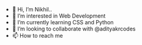 - 👋 Hi, I’m Nikhil..
- 👀 I’m interested in Web Development
- 🌱 I’m currently learning CSS and Python
- 💞️ I’m looking to collaborate with @adityakrcodes
- 📫 How to reach me 

<!---
Nikhil-H4WK/Nikhil-H4WK is a ✨ special ✨ repository because its `README.md` (this file) appears on your GitHub profile.
You can click the Preview link to take a look at your changes.
--->

